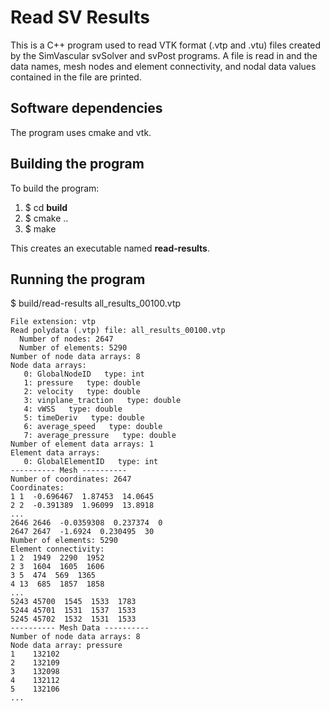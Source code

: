 
# Read SV Results

This is a C++ program used to read VTK format (.vtp and .vtu) files created by the SimVascular svSolver and svPost programs. A file is read in and the data names, mesh nodes and element connectivity, and nodal data values contained in the file are printed.

## Software dependencies
The program uses cmake and vtk. 

## Building the program
To build the program:
1. $ cd **build** 
2. $ cmake ..
3. $ make

This creates an executable named **read-results**.

## Running the program
$ build/read-results all_results_00100.vtp

```
File extension: vtp
Read polydata (.vtp) file: all_results_00100.vtp
  Number of nodes: 2647
  Number of elements: 5290
Number of node data arrays: 8
Node data arrays: 
   0: GlobalNodeID   type: int
   1: pressure   type: double
   2: velocity   type: double
   3: vinplane_traction   type: double
   4: vWSS   type: double
   5: timeDeriv   type: double
   6: average_speed   type: double
   7: average_pressure   type: double
Number of element data arrays: 1
Element data arrays: 
   0: GlobalElementID   type: int
---------- Mesh ----------
Number of coordinates: 2647
Coordinates: 
1 1  -0.696467  1.87453  14.0645
2 2  -0.391389  1.96099  13.8918
...
2646 2646  -0.0359308  0.237374  0
2647 2647  -1.6924  0.230495  30
Number of elements: 5290
Element connectivity: 
1 2  1949  2290  1952  
2 3  1604  1605  1606  
3 5  474  569  1365  
4 13  685  1857  1858  
...
5243 45700  1545  1533  1783  
5244 45701  1531  1537  1533  
5245 45702  1532  1531  1533  
---------- Mesh Data ----------
Number of node data arrays: 8
Node data array: pressure
1    132102
2    132109
3    132098
4    132112
5    132106
...
```
